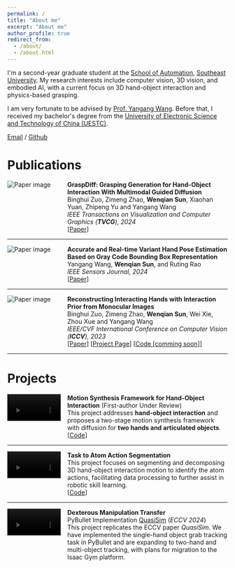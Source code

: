 ```yaml
---
permalink: /
title: "About me"
excerpt: "About me"
author_profile: true
redirect_from: 
  - /about/
  - /about.html
---
```

I'm a second-year graduate student at the [School of Automation](https://automation.seu.edu.cn/), [Southeast University](https://www.seu.edu.cn/). My research interests include computer vision, 3D vision, and embodied AI, with a current focus on 3D hand-object interaction and physics-based grasping.

I am very fortunate to be advised by [Prof. Yangang Wang](https://www.yangangwang.com/). Before that, I received my bachelor's degree from the [University of Electronic Science and Technology of China (UESTC)](https://www.uestc.edu.cn/).

[Email](mailto:wendysun0107@gmail.com) / [Github](https://github.com/wendysun2001)

<h1>Publications</h1>

<div style="display: flex; align-items: flex-start;">
  <div style="flex: 1;">
    <img src="images/GraspDiff.png" alt="Paper image" style="max-width: 100%; height: auto;">
  </div>
  <div style="flex: 3; padding-left: 15px;">
    <strong>GraspDiff: Grasping Generation for Hand-Object Interaction With Multimodal Guided Diffusion</strong><br>
    Binghui Zuo, Zimeng Zhao, <strong>Wenqian Sun</strong>, Xiaohan Yuan, Zhipeng Yu and Yangang Wang<br>
    <i>IEEE Transactions on Visualization and Computer Graphics (<strong>TVCG</strong>), 2024</i><br>
<!--     2015-10-01<br><br> -->
    [<a href="https://ieeexplore.ieee.org/document/10689328">Paper</a>]
  </div>
</div>

---

<div style="display: flex; align-items: flex-start;">
  <div style="flex: 1;">
    <img src="images/pose.png" alt="Paper image" style="max-width: 100%; height: auto;">
  </div>
  <div style="flex: 3; padding-left: 15px;">
    <strong>Accurate and Real-time Variant Hand Pose Estimation Based on Gray Code Bounding Box Representation</strong><br>
    Yangang Wang, <strong>Wenqian Sun</strong>, and Ruting Rao<br>
    <i>IEEE Sensors Journal, 2024</i><br>
<!--     2010-10-01<br><br> -->
    [<a href="https://ieeexplore.ieee.org/document/10506333">Paper</a>]
  </div>
</div>

---

<div style="display: flex; align-items: flex-start;">
  <div style="flex: 1;">
    <img src="images/Interprior.png" alt="Paper image" style="max-width: 100%; height: auto;">
  </div>
  <div style="flex: 3; padding-left: 15px;">
    <strong>Reconstructing Interacting Hands with Interaction Prior from Monocular Images</strong><br>
    Binghui Zuo, Zimeng Zhao, <strong>Wenqian Sun</strong>, Wei Xie, Zhou Xue and Yangang Wang<br>
    <i>IEEE/CVF International Conference on Computer Vision (<strong>ICCV</strong>), 2023</i><br>
<!--    The key idea is first to construct a two-hand interaction prior and recast the interaction reconstruction task as the conditional sampling from the prior.<br><br> -->
    [<a href="https://arxiv.org/abs/2308.14082">Paper</a>] [<a href="https://www.yangangwang.com/papers/iccv2023_interprior/BinghuiZuo-ICCV2023_InterPrior.html">Project Page</a>] [<a href="https://github.com/binghui-z/InterPrior_pytorch">Code [comming soon]</a>]
  </div>
</div>

---

<h1>Projects</h1>
<div class="container" style="display: flex; align-items: flex-start;">
    <div class="image" style="flex: 1;">
        <video controls autoplay muted style="max-width: 100%; height: auto;">
            <source src="images/handcollb_1.mp4" type="video/mp4">
            Your browser does not support the video tag. Please <a href="http://path-to-your-demo-video.mp4">click here to watch the video</a>.
        </video>
    </div>
    <div class="content" style="flex: 3; padding-left: 15px;">
        <strong>Motion Synthesis Framework for Hand-Object Interaction</strong> (First-author Under Review)<br>
        This project addresses <strong>hand-object interaction</strong> and proposes a two-stage motion synthesis framework with diffusion for <strong>two hands and articulated objects</strong>.<br>
       [<a href="https://github.com/wendysun2001">Code</a>] 
    </div>
</div>

---

<div class="container" style="display: flex; align-items: flex-start;">
    <div class="image" style="flex: 1;">
        <video controls autoplay muted style="max-width: 100%; height: auto;">
            <source src="images/atom.mp4" type="video/mp4">
            Your browser does not support the video tag. Please <a href="http://path-to-your-demo-video.mp4">click here to watch the video</a>.
        </video>
    </div>
    <div class="content" style="flex: 3; padding-left: 15px;">
        <strong>Task to Atom Action Segmentation</strong><br>
        This project focuses on segmenting and decomposing 3D hand-object interaction motion to identify the atom actions, facilitating data processing to further assist in robotic skill learning.<br>
       [<a href="https://github.com/wendysun2001/task2key2atom">Code</a>]
    </div>
</div>

---

<div class="container" style="display: flex; align-items: flex-start;">
    <div class="image" style="flex: 1;">
        <video controls autoplay muted style="max-width: 100%; height: auto;">
            <source src="images/pybullet.mp4" type="video/mp4">
            Your browser does not support the video tag. Please <a href="http://path-to-your-demo-video.mp4">click here to watch the video</a>.
        </video>
    </div>
    <div class="content" style="flex: 3; padding-left: 15px;">
        <strong>Dexterous Manipulation Transfer</strong><br>
        PyBullet Implementation <a href="https://meowuu7.github.io/QuasiSim/">QuasiSim</a> (<i>ECCV 2024</i>)<br>
        This project replicates the ECCV paper <i>QuasiSim</i>. We have implemented the single-hand object grab tracking task in PyBullet and are expanding to two-hand and multi-object tracking, with plans for migration to the Isaac Gym platform.<br>
    </div>
</div>






